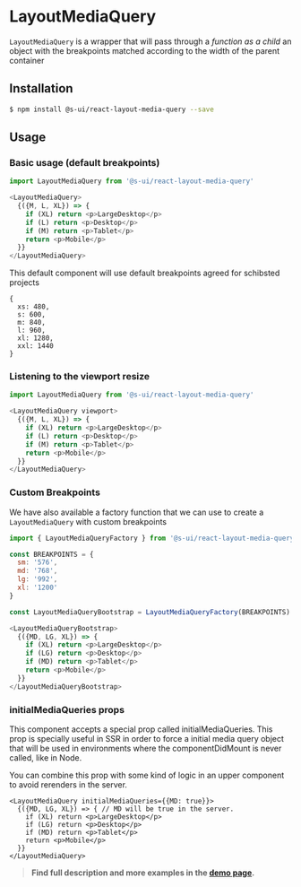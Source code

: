 # LayoutMediaQuery

`LayoutMediaQuery` is a wrapper that will pass through a _function as a child_ an object with the breakpoints matched according to the width of the parent container

## Installation

```sh
$ npm install @s-ui/react-layout-media-query --save
```

## Usage

### Basic usage (default breakpoints)

```javascript
import LayoutMediaQuery from '@s-ui/react-layout-media-query'

<LayoutMediaQuery>
  {({M, L, XL}) => {
    if (XL) return <p>LargeDesktop</p>
    if (L) return <p>Desktop</p>
    if (M) return <p>Tablet</p>
    return <p>Mobile</p>
  }}
</LayoutMediaQuery>
```

This default component will use default breakpoints agreed for schibsted projects

```
{
  xs: 480,
  s: 600,
  m: 840,
  l: 960,
  xl: 1280,
  xxl: 1440
}
```

### Listening to the viewport resize

```javascript
import LayoutMediaQuery from '@s-ui/react-layout-media-query'

<LayoutMediaQuery viewport>
  {({M, L, XL}) => {
    if (XL) return <p>LargeDesktop</p>
    if (L) return <p>Desktop</p>
    if (M) return <p>Tablet</p>
    return <p>Mobile</p>
  }}
</LayoutMediaQuery>
```

### Custom Breakpoints

We have also available a factory function that we can use to create a `LayoutMediaQuery` with custom breakpoints

```javascript
import { LayoutMediaQueryFactory } from '@s-ui/react-layout-media-query'

const BREAKPOINTS = {
  sm: '576',
  md: '768',
  lg: '992',
  xl: '1200'
}

const LayoutMediaQueryBootstrap = LayoutMediaQueryFactory(BREAKPOINTS)

<LayoutMediaQueryBootstrap>
  {({MD, LG, XL}) => {
    if (XL) return <p>LargeDesktop</p>
    if (LG) return <p>Desktop</p>
    if (MD) return <p>Tablet</p>
    return <p>Mobile</p>
  }}
</LayoutMediaQueryBootstrap>
```

### initialMediaQueries props

This component accepts a special prop called initialMediaQueries. This prop is specially useful in SSR in order to force a initial media query object that will be used in environments where the componentDidMount is never called, like in Node.

You can combine this prop with some kind of logic in an upper component to avoid rerenders in the server.

```
<LayoutMediaQuery initialMediaQueries={{MD: true}}>
  {({MD, LG, XL}) => { // MD will be true in the server.
    if (XL) return <p>LargeDesktop</p>
    if (LG) return <p>Desktop</p>
    if (MD) return <p>Tablet</p>
    return <p>Mobile</p>
  }}
</LayoutMediaQuery>
```

> **Find full description and more examples in the [demo page](https://sui-components.now.sh/workbench/layout/mediaQuery/demo).**
